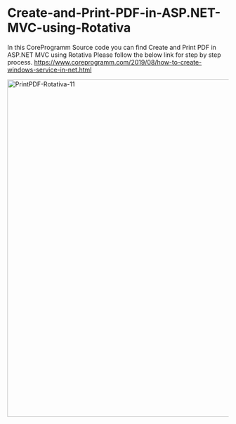 # Create-and-Print-PDF-in-ASP.NET-MVC-using-Rotativa
In this CoreProgramm Source code you can find Create and Print PDF in ASP.NET MVC using Rotativa
Please follow the below link for step by step process.
https://www.coreprogramm.com/2019/08/how-to-create-windows-service-in-net.html

<img width="769" alt="PrintPDF-Rotativa-11" src="https://user-images.githubusercontent.com/53593343/70826740-ae8b6300-1e0d-11ea-94a5-99f2b7196d12.gif">

